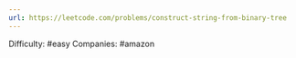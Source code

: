 ```yaml
---
url: https://leetcode.com/problems/construct-string-from-binary-tree
---
```


Difficulty: #easy
Companies: #amazon